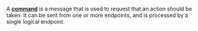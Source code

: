 A [**command**](/nservicebus/messaging/messages-events-commands.md#command) is a message that is used to request that an action should be taken. It can be sent from one or more endpoints, and is processed by a single logical endpoint.

